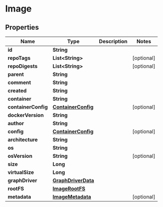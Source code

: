 
# Image

## Properties
Name | Type | Description | Notes
------------ | ------------- | ------------- | -------------
**id** | **String** |  | 
**repoTags** | **List&lt;String&gt;** |  |  [optional]
**repoDigests** | **List&lt;String&gt;** |  |  [optional]
**parent** | **String** |  | 
**comment** | **String** |  | 
**created** | **String** |  | 
**container** | **String** |  | 
**containerConfig** | [**ContainerConfig**](ContainerConfig.md) |  |  [optional]
**dockerVersion** | **String** |  | 
**author** | **String** |  | 
**config** | [**ContainerConfig**](ContainerConfig.md) |  |  [optional]
**architecture** | **String** |  | 
**os** | **String** |  | 
**osVersion** | **String** |  |  [optional]
**size** | **Long** |  | 
**virtualSize** | **Long** |  | 
**graphDriver** | [**GraphDriverData**](GraphDriverData.md) |  | 
**rootFS** | [**ImageRootFS**](ImageRootFS.md) |  | 
**metadata** | [**ImageMetadata**](ImageMetadata.md) |  |  [optional]



